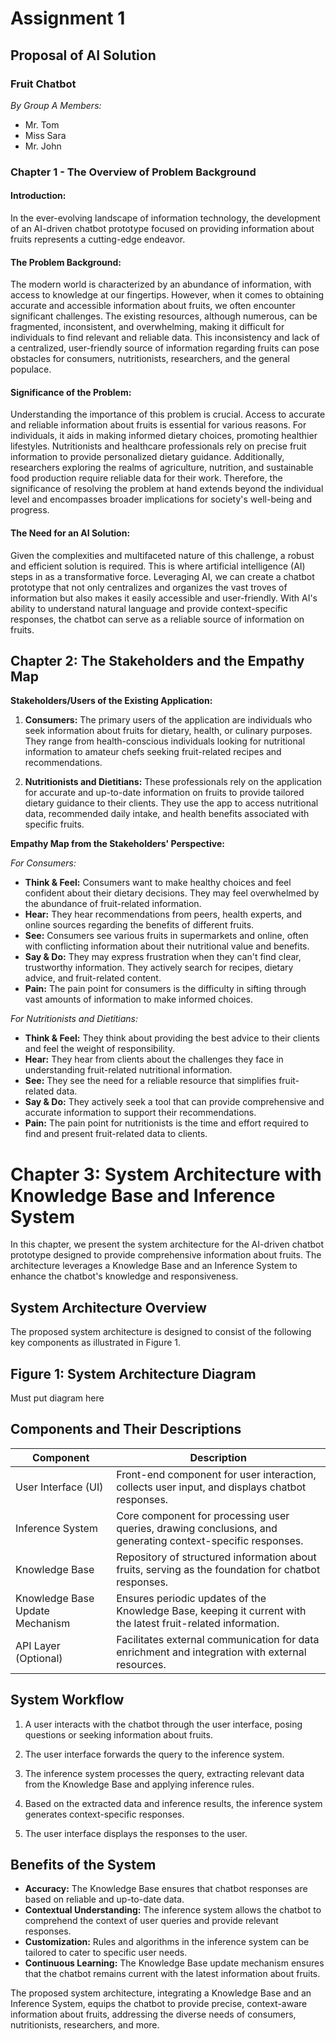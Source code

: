 # Assignment 1
## Proposal of AI Solution
### Fruit Chatbot

*By Group A*
*Members:*
- Mr. Tom
- Miss Sara
- Mr. John

### Chapter 1 - The Overview of Problem Background

#### Introduction:
In the ever-evolving landscape of information technology, the development of an AI-driven chatbot prototype focused on providing information about fruits represents a cutting-edge endeavor.

#### The Problem Background:
The modern world is characterized by an abundance of information, with access to knowledge at our fingertips. However, when it comes to obtaining accurate and accessible information about fruits, we often encounter significant challenges. The existing resources, although numerous, can be fragmented, inconsistent, and overwhelming, making it difficult for individuals to find relevant and reliable data. This inconsistency and lack of a centralized, user-friendly source of information regarding fruits can pose obstacles for consumers, nutritionists, researchers, and the general populace.

#### Significance of the Problem:
Understanding the importance of this problem is crucial. Access to accurate and reliable information about fruits is essential for various reasons. For individuals, it aids in making informed dietary choices, promoting healthier lifestyles. Nutritionists and healthcare professionals rely on precise fruit information to provide personalized dietary guidance. Additionally, researchers exploring the realms of agriculture, nutrition, and sustainable food production require reliable data for their work. Therefore, the significance of resolving the problem at hand extends beyond the individual level and encompasses broader implications for society's well-being and progress.

#### The Need for an AI Solution:
Given the complexities and multifaceted nature of this challenge, a robust and efficient solution is required. This is where artificial intelligence (AI) steps in as a transformative force. Leveraging AI, we can create a chatbot prototype that not only centralizes and organizes the vast troves of information but also makes it easily accessible and user-friendly. With AI's ability to understand natural language and provide context-specific responses, the chatbot can serve as a reliable source of information on fruits.


## Chapter 2: The Stakeholders and the Empathy Map

**Stakeholders/Users of the Existing Application:**
1. **Consumers:** The primary users of the application are individuals who seek information about fruits for dietary, health, or culinary purposes. They range from health-conscious individuals looking for nutritional information to amateur chefs seeking fruit-related recipes and recommendations.

2. **Nutritionists and Dietitians:** These professionals rely on the application for accurate and up-to-date information on fruits to provide tailored dietary guidance to their clients. They use the app to access nutritional data, recommended daily intake, and health benefits associated with specific fruits.

**Empathy Map from the Stakeholders' Perspective:**

*For Consumers:*
- **Think & Feel:** Consumers want to make healthy choices and feel confident about their dietary decisions. They may feel overwhelmed by the abundance of fruit-related information.
- **Hear:** They hear recommendations from peers, health experts, and online sources regarding the benefits of different fruits.
- **See:** Consumers see various fruits in supermarkets and online, often with conflicting information about their nutritional value and benefits.
- **Say & Do:** They may express frustration when they can't find clear, trustworthy information. They actively search for recipes, dietary advice, and fruit-related content.
- **Pain:** The pain point for consumers is the difficulty in sifting through vast amounts of information to make informed choices.

*For Nutritionists and Dietitians:*
- **Think & Feel:** They think about providing the best advice to their clients and feel the weight of responsibility.
- **Hear:** They hear from clients about the challenges they face in understanding fruit-related nutritional information.
- **See:** They see the need for a reliable resource that simplifies fruit-related data.
- **Say & Do:** They actively seek a tool that can provide comprehensive and accurate information to support their recommendations.
- **Pain:** The pain point for nutritionists is the time and effort required to find and present fruit-related data to clients.



# Chapter 3: System Architecture with Knowledge Base and Inference System

In this chapter, we present the system architecture for the AI-driven chatbot prototype designed to provide comprehensive information about fruits. The architecture leverages a Knowledge Base and an Inference System to enhance the chatbot's knowledge and responsiveness.

## System Architecture Overview

The proposed system architecture is designed to consist of the following key components as illustrated in Figure 1.


## Figure 1: System Architecture Diagram

Must put diagram here


## Components and Their Descriptions

| Component                    | Description                                                                                       |
|------------------------------|---------------------------------------------------------------------------------------------------|
| User Interface (UI)          | Front-end component for user interaction, collects user input, and displays chatbot responses.   |
| Inference System             | Core component for processing user queries, drawing conclusions, and generating context-specific responses. |
| Knowledge Base               | Repository of structured information about fruits, serving as the foundation for chatbot responses. |
| Knowledge Base Update Mechanism | Ensures periodic updates of the Knowledge Base, keeping it current with the latest fruit-related information. |
| API Layer (Optional)         | Facilitates external communication for data enrichment and integration with external resources.  |


## System Workflow

1. A user interacts with the chatbot through the user interface, posing questions or seeking information about fruits.

2. The user interface forwards the query to the inference system.

3. The inference system processes the query, extracting relevant data from the Knowledge Base and applying inference rules.

4. Based on the extracted data and inference results, the inference system generates context-specific responses.

5. The user interface displays the responses to the user.

## Benefits of the System

- **Accuracy:** The Knowledge Base ensures that chatbot responses are based on reliable and up-to-date data.
- **Contextual Understanding:** The inference system allows the chatbot to comprehend the context of user queries and provide relevant responses.
- **Customization:** Rules and algorithms in the inference system can be tailored to cater to specific user needs.
- **Continuous Learning:** The Knowledge Base update mechanism ensures that the chatbot remains current with the latest information about fruits.

The proposed system architecture, integrating a Knowledge Base and an Inference System, equips the chatbot to provide precise, context-aware information about fruits, addressing the diverse needs of consumers, nutritionists, researchers, and more.
